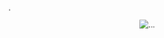 .
<p align="center"
![](https://64.media.tumblr.com/9dbe5270b4772aff8617f0f5116dc098/0e767f0ebee3a2e3-dc/s250x400/40aff0b668e195afc8e6b96555e518dc25d98ccf.gifv)
<p align="center"

![...](https://komarev.com/ghpvc/?username=CAPSAlCIN)